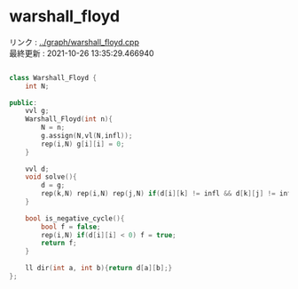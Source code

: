 # warshall_floyd
リンク : [../graph/warshall_floyd.cpp](../graph/warshall_floyd.cpp)    
最終更新 : 2021-10-26 13:35:29.466940

```cpp

class Warshall_Floyd {
    int N;
    
public:
    vvl g;
    Warshall_Floyd(int n){
        N = n;
        g.assign(N,vl(N,infl));
        rep(i,N) g[i][i] = 0;
    }
    
    vvl d;
    void solve(){
        d = g;
        rep(k,N) rep(i,N) rep(j,N) if(d[i][k] != infl && d[k][j] != infl) chmin(d[i][j], d[i][k]+d[k][j]);
    }
    
    bool is_negative_cycle(){
        bool f = false;
        rep(i,N) if(d[i][i] < 0) f = true;
        return f;
    }
    
    ll dir(int a, int b){return d[a][b];}
};


```